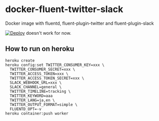# docker-fluent-twitter-slack

Docker image with fluentd, fluent-plugin-twitter and fluent-plugin-slack

[![Deploy](https://www.herokucdn.com/deploy/button.svg)](https://heroku.com/deploy) doesn't work for now.

## How to run on heroku

```
heroku create
heroku config:set TWITTER_CONSUMER_KEY=xxx \
  TWITTER_CONSUMER_SECRET=xxx \
  TWITTER_ACCESS_TOKEN=xxx \
  TWITTER_ACCESS_TOKEN_SECRET=xxx \
  SLACK_WEBHOOK_URL=xxx \
  SLACK_CHANNEL=general \
  TWITTER_TIMELINE=tracking \
  TWITTER_KEYWORD=aaa
  TWITTER_LANG=ja,en \
  TWITTER_OUTPUT_FORMAT=simple \
  FLUENTD_OPT=-v
heroku container:push worker
```
